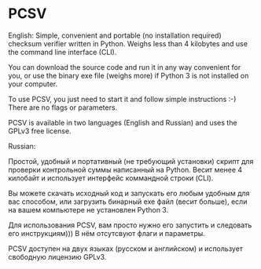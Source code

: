 # PCSV
English:
Simple, convenient and portable (no installation required) checksum verifier written in Python. Weighs less than 4 kilobytes and use the command line interface (CLI).

You can download the source code and run it in any way convenient for you, or use the binary exe file (weighs more) if Python 3 is not installed on your computer.

To use PCSV, you just need to start it and follow simple instructions :-) There are no flags or parameters.

PCSV is available in two languages (English and Russian) and uses the GPLv3 free license.


Russian:

Простой, удобный и портативный (не требующий установки) скрипт для проверки контрольной суммы написанный на Python. Весит менее 4 килобайт и использует интерфейс коммандной строки (CLI).

Вы можете скачать исходный код и запускать его любым удобным для вас способом, или загрузить бинарный exe файл (весит больше), если на вашем компьютере не установлен Python 3.

Для использования PCSV, вам просто нужно его запустить и следовать его инструкциям))) В нём отсутсвуют флаги и параметры.

PCSV доступен на двух языках (русском и английском) и использует свободную лицензию GPLv3.
